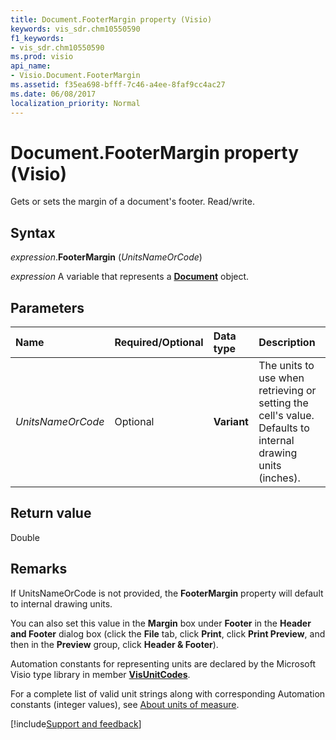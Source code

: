 ```yaml
---
title: Document.FooterMargin property (Visio)
keywords: vis_sdr.chm10550590
f1_keywords:
- vis_sdr.chm10550590
ms.prod: visio
api_name:
- Visio.Document.FooterMargin
ms.assetid: f35ea698-bfff-7c46-a4ee-8faf9cc4ac27
ms.date: 06/08/2017
localization_priority: Normal
---
```



# Document.FooterMargin property (Visio)

Gets or sets the margin of a document's footer. Read/write.


## Syntax

_expression_.**FooterMargin** (_UnitsNameOrCode_)

_expression_ A variable that represents a **[Document](Visio.Document.md)** object.


## Parameters

|Name|Required/Optional|Data type|Description|
|:-----|:-----|:-----|:-----|
| _UnitsNameOrCode_|Optional| **Variant**|The units to use when retrieving or setting the cell's value. Defaults to internal drawing units (inches).|

## Return value

Double


## Remarks

If UnitsNameOrCode is not provided, the **FooterMargin** property will default to internal drawing units.

You can also set this value in the **Margin** box under **Footer** in the **Header and Footer** dialog box (click the **File** tab, click **Print**, click **Print Preview**, and then in the **Preview** group, click **Header & Footer**).

Automation constants for representing units are declared by the Microsoft Visio type library in member **[VisUnitCodes](Visio.visunitcodes.md)**.

For a complete list of valid unit strings along with corresponding Automation constants (integer values), see [About units of measure](../visio/Concepts/about-units-of-measure-visio.md).

[!include[Support and feedback](~/includes/feedback-boilerplate.md)]